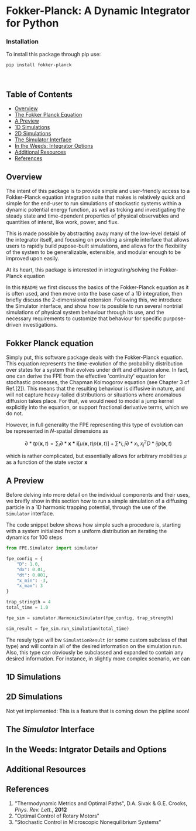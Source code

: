 # **Fokker-Planck: A Dynamic Integrator for Python**

### Installation

To install this package through pip use:

`pip install fokker-planck`

<br />

## Table of Contents

- [Overview](#overview)
- [The Fokker Planck Equation](#fokker-planck-equation)
- [A Preview](#a-preview)
- [1D Simulations](#1d-simulations)
- [2D Simulations](#2d-simulations)
- [The Simulator Interface](#the-simulator-interface)
- [In the Weeds: Integrator Options](#in-the-weeds-intgrator-details-and-options)
- [Additional Resources](#additional-resources)
- [References](#references)

## Overview

The intent of this package is to provide simple and user-friendly access to a Fokker-Planck equation integration suite that makes is relatively quick and simple for the end-user to run simulations of stockastic systems within a dynamic potential energy function, as well as trcking and investigating the steady state and time-dpendent properties of physical observables and quantities of interst, like work, power, and flux.

This is made possible by abstracting away many of the low-level detaisl of the integrator itself, and focusing on providing a simple interface that allows users to rapidly build pupose-built simulations, and allows for the flexibility of the system to be generalizable, extensible, and modular enough to be improved upon easily.

At its heart, this package is interested in integrating/solving the Fokker-Planck equation

In this `README` we first discuss the basics of the Fokker-Planck equation as it is often used, and then move onto the base case of a 1D integration, then briefly discuss the 2-dimensional extension. Following this, we introduce the Simulator interface, and show how its possible to run several nontriial simulations of physical system behaviour through its use, and the necessary requirements to customize that behaviour for specific purpose-driven investigations.

## Fokker Planck equation

Simply put, this software package deals with the Fokker-Planck equation. This equation represents the time-evolution of the probability distribution over states for a system that evolves under drift and diffusion alone. In fact, one can derive the FPE from the effective 'continuity' equation for stochastic processes, the Chapman Kolmogorov equation (see Chapter 3 of Ref.[2]). This means that the resulting behaviour is diffusive in nature, and will not capture heavy-tailed distributions or situations where anomalous diffusion takes place. For that, we would need to model a jump kernel explicitly into the equation, or support fractional derivative terms, which we do not.

However, in full generality the FPE representing this type of evolution can be represented in $N$-spatial dimensions as

$$ \partial*t p(\boldsymbol{x}, t) = \sum_i \partial*{\boldsymbol{x*i}} \left[\mu(\boldsymbol{x}, t) p(\boldsymbol{x}, t)\right] + \sum*{i, j}\partial*{x_i, x_j}^2D*{ij}p(\boldsymbol{x}, t) $$

which is rather complicated, but essentially allows for arbitrary mobilities $\mu$ as a function of the state vector $\boldsymbol{x}$

## A Preview

Before delving into more detail on the individual components and their uses, we breifly show in this section how to run a simple simulation of a diffusing particle in a 1D harmonic trapping potential, through the use of the `Simulator` interface.

The code snippet below shows how simple such a procedure is, starting with a system initialized from a uniform distribution an iterating the dynamics for 100 steps

```python
from FPE.Simulator import simulator

fpe_config = {
    "D": 1.0,
    "dx": 0.01,
    "dt": 0.001,
    "x_min": -3,
    "x_max": 3
}

trap_stringth = 4
total_time = 1.0

fpe_sim = simulator.HarmonicSimulator(fpe_config, trap_strength)

sim_result = fpe_sim.run_simulation(total_time)

```

The resuly type will bw `SimulationResult` (or some custom subclass of that type) and will contain all of the desired information on the simulation run. Also, this type can obviously be subclassed and expanded to contain any desired information. For instance, in slightly more complex scenario, we can

## 1D Simulations

## 2D Simulations

Not yet implemented: This is a feature that is coming down the pipline soon!

## The _Simulator_ Interface

## In the Weeds: Intgrator Details and Options

## Additional Resources

## References

<ol>
    <li>"Thermodynamic Metrics and Optimal Paths", D.A. Sivak & G.E. Crooks, <i>Phys. Rev. Lett.</i>, <b>2012</b></li>
    <li>"Optimal Control of Rotary Motors"</li>
    <li>"Stochastic Control in Microscopic Nonequilibrium Systems"</li>

</ol>
